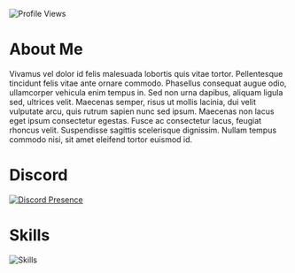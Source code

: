 <!-- Site Ziyaretçi Sayacı -->
<p>
  <img src="https://komarev.com/ghpvc/?username=aoz-dev&color=red&style=plastic" alt="Profile Views" />
</p>


# About Me
<p>
Vivamus vel dolor id felis malesuada lobortis quis vitae tortor. Pellentesque tincidunt felis vitae ante ornare commodo. Phasellus consequat augue odio, ullamcorper vehicula enim tempus in. Sed non urna dapibus, aliquam ligula sed, ultrices velit. Maecenas semper, risus ut mollis lacinia, dui velit vulputate arcu, quis rutrum sapien nunc sed ipsum. Maecenas non lacus eget ipsum consectetur egestas. Fusce ac consectetur lacus, feugiat rhoncus velit. Suspendisse sagittis scelerisque dignissim. Nullam tempus commodo nisi, sit amet eleifend tortor euismod id.
</p>


# Discord
<p>
  <a href="https://discord.com/users/1392225551401488526">
    <img src="https://lanyard.cnrad.dev/api/1392225551401488526?borderRadius=20px&idleMessage=Probably%20coding..." alt="Discord Presence" />
  </a>
</p>


# Skills
<p>
  <img src="https://skillicons.dev/icons?i=html,css,boostrap" alt="Skills" />
</p>
